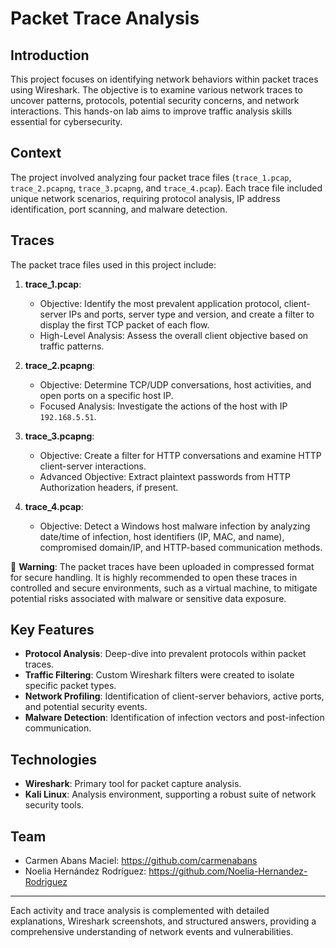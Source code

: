 # Packet Trace Analysis

## Introduction
This project focuses on identifying network behaviors within packet traces using Wireshark. The objective is to examine various network traces to uncover patterns, protocols, potential security concerns, and network interactions. This hands-on lab aims to improve traffic analysis skills essential for cybersecurity.

## Context
The project involved analyzing four packet trace files (`trace_1.pcap`, `trace_2.pcapng`, `trace_3.pcapng`, and `trace_4.pcap`). Each trace file included unique network scenarios, requiring protocol analysis, IP address identification, port scanning, and malware detection.

## Traces
The packet trace files used in this project include:

1. **trace_1.pcap**:
   - Objective: Identify the most prevalent application protocol, client-server IPs and ports, server type and version, and create a filter to display the first TCP packet of each flow.
   - High-Level Analysis: Assess the overall client objective based on traffic patterns.

2. **trace_2.pcapng**:
   - Objective: Determine TCP/UDP conversations, host activities, and open ports on a specific host IP.
   - Focused Analysis: Investigate the actions of the host with IP `192.168.5.51`.

3. **trace_3.pcapng**:
   - Objective: Create a filter for HTTP conversations and examine HTTP client-server interactions.
   - Advanced Objective: Extract plaintext passwords from HTTP Authorization headers, if present.

4. **trace_4.pcap**:
   - Objective: Detect a Windows host malware infection by analyzing date/time of infection, host identifiers (IP, MAC, and name), compromised domain/IP, and HTTP-based communication methods.


🚨 **Warning**: The packet traces have been uploaded in compressed format for secure handling. It is highly recommended to open these traces in controlled and secure environments, such as a virtual machine, to mitigate potential risks associated with malware or sensitive data exposure.



## Key Features
- **Protocol Analysis**: Deep-dive into prevalent protocols within packet traces.
- **Traffic Filtering**: Custom Wireshark filters were created to isolate specific packet types.
- **Network Profiling**: Identification of client-server behaviors, active ports, and potential security events.
- **Malware Detection**: Identification of infection vectors and post-infection communication.

## Technologies
- **Wireshark**: Primary tool for packet capture analysis.
- **Kali Linux**: Analysis environment, supporting a robust suite of network security tools.

## Team
- Carmen Abans Maciel: https://github.com/carmenabans
- Noelia Hernández Rodríguez: https://github.com/Noelia-Hernandez-Rodriguez


---

Each activity and trace analysis is complemented with detailed explanations, Wireshark screenshots, and structured answers, providing a comprehensive understanding of network events and vulnerabilities.
